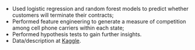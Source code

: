 * Used logistic regression and random forest models to predict whether customers will terminate their contracts;  
* Performed feature engineering to generate a measure of competition among cell phone carriers within each state;  
* Performed hypothesis tests to gain further insights.  
* Data/description at [Kaggle](https://www.kaggle.com/c/customer-churn-prediction-2020/overview).